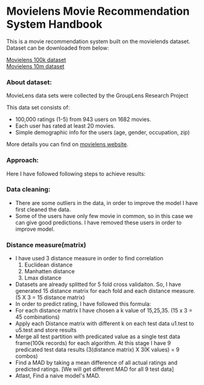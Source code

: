 # Movielens Movie Recommendation System Handbook

This is a movie recommendation system built on the movielends dataset. Dataset can be downloaded from below:

[Movielens 100k dataset](http://grouplens.org/datasets/movielens/100k/)  
[Movielens 10m dataset](http://grouplens.org/datasets/movielens/10m/)  

### About dataset:  
MovieLens data sets were collected by the GroupLens Research Project  

This data set consists of:
- 100,000 ratings (1-5) from 943 users on 1682 movies.  
- Each user has rated at least 20 movies.  
- Simple demographic info for the users (age, gender, occupation, zip)  

More details you can find on [movielens website](http://files.grouplens.org/datasets/movielens/ml-100k-README.txt).  

### Approach:
Here I have followed following steps to achieve results:  

### Data cleaning:
- There are some outliers in the data, in order to improve the model I have first cleaned the data.  
- Some of the users have only few movie in common, so in this case we can give good predictions. I have removed these users in order to improve model.   

### Distance measure(matrix)
- I have used 3 distance measure in order to find correlation  
  1. Euclidean distance
  2. Manhatten distance
  3. Lmax distance
- Datasets are already splitted for 5 fold cross validaiton. So, I have generated 15 distance matrix for each fold and each distance measure.(5 X 3 = 15 distance matrix) 
- In order to predict rating, I have followed this formula:
- For each distance matrix I have chosen a k value of 15,25,35. (15 x 3 = 45 combinations)  
- Apply each Distance matrix with different k on each test data u1.test to u5.test and store results  
- Merge all test partition with predicated value as a single test data frame(100k records) for each algorithm. At this stage I have 9 predicated test data results (3(distance matrix) X 3(K values) = 9 combos)  
- Find a MAD by taking a mean difference of all actual ratings and predicted ratings. [We will get different MAD for all 9 test data]  
- Atlast, Find a naive model's MAD. 



